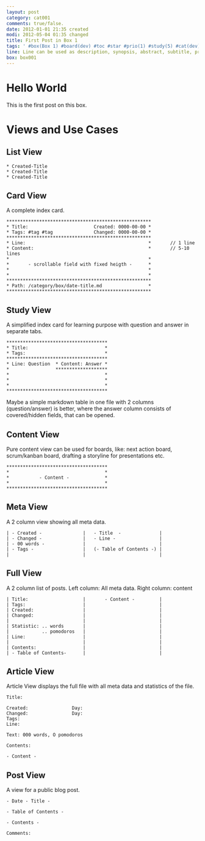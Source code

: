 ```yaml
---
layout: post
category: cat001
comments: true/false.
date: 2012-01-01 21:35 created
modi: 2012-05-04 01:35 changed 
title: First Post in Box 1
tags: ' #box(Box 1) #board(dev) #toc #star #prio(1) #study(5) #cat(dev) #public #share(Person)'
line: Line can be used as description, synopsis, abstract, subtitle, preview, teaser or question answered in content.
box: box001
---
```


# Hello World

This is the first post on this box.

# Views and Use Cases

## List View

	* Created-Title
	* Created-Title
	* Created-Title

## Card View

A complete index card.

	*****************************************************
	* Title:						Created: 0000-00-00 *
	* Tags:	#tag #tag				Changed: 0000-00-00 *
	*****************************************************
	* Line:												* 		// 1 line
	* Content:											* 		// 5-10 lines
	* 													* 	
	* 		- scrollable field with fixed heigth -		* 
	* 													* 		
	* 													* 		
	*****************************************************
	* Path: /category/box/date-title.md 				*
	*****************************************************

## Study View

A simplified index card for learning purpose with question and answer in separate tabs.

	*************************************
	* Title:							*
	* Tags:								*
	*************************************
	* Line: Question  * Content: Answer *
	*				  *******************
	*									*
	*									*
	*									*
	*************************************

Maybe a simple markdown table in one file with 2 columns (question/answer) is better, where the answer column consists of covered/hidden fields, that can be opened. 

## Content View

Pure content view can be used for boards, like: next action board, scrum/kanban board, drafting a storyline for presentations etc.

	*************************************
	*									*
	*	 		- Content -				*
	*									*
	*************************************

## Meta View

A 2 column view showing all meta data.

	| - Created -				|	- Title  -				| 
	| - Changed -				|	- Line - 				|
	| - 00 words -				|							|
	| - Tags -					|	(- Table of Contents -) |
	|							|							|	

## Full View
						
A 2 column list of posts. Left column: All meta data. Right column:  content

	| Title:					|		- Content -			| 
	| Tags:						|							|
	| Created:					|							|
	| Changed:					|							|
	|							|							|	
	| Statistic: .. words		|							|
	|			 .. pomodoros	|							|
	| Line:						|							|
	|							|							|
	| Contents:					| 							|
	| - Table of Contents- 		|							|


## Article View

Article View displays the full file with all meta data and statistics of the file.

	Title:

	Created:				Day:
	Changed:				Day:
	Tags:						
	Line:

	Text: 000 words, O pomodoros

	Contents:

	- Content -


## Post View

A view for a public blog post.

	- Date - Title -

	- Table of Contents -

	- Contents -
	
	Comments:
